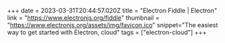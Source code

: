 +++
date = 2023-03-31T20:44:57.020Z
title = "Electron Fiddle | Electron"
link = "https://www.electronjs.org/fiddle"
thumbnail = "https://www.electronjs.org/assets/img/favicon.ico"
snippet="The easiest way to get started with Electron, cloud"
tags = ["electron-cloud"]
+++
